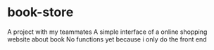 # book-store
A project with my teammates
A simple interface of a online shopping website about book
No functions yet because i only do the front end

